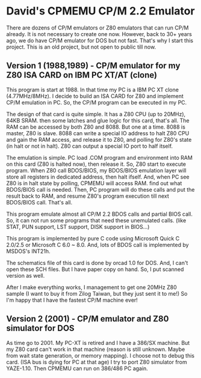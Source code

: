 # David's CPMEMU CP/M 2.2 Emulator 

There are dozens of CP/M emulators or Z80 emulators that can run CP/M already.
It is not necessary to create one now.
However, back to 30+ years ago, we do have CP/M emulator for DOS but not fast.
That's why I start this project.
This is an old project, but not open to public till now.

## Version 1 (1988,1989) - CP/M emulator for my Z80 ISA CARD on IBM PC XT/AT (clone)

This program is start at 1988. In that time my PC is a IBM PC XT clone (4.77MHz/8MHz).
I decide to build an ISA CARD for Z80 and implement CP/M emulation in PC.
So, the CP/M program can be executed in my PC.

The design of that card is quite simple. It has a Z80 CPU (up to 20MHz), 64KB SRAM.
then some latches and glue logic for this card, that's all.
The RAM can be accessed by both Z80 and 8088. But one at a time. 8088 is master, Z80 
is slave. 8088 can write a special IO address to halt Z80 CPU and gain the RAM access,
and release it to Z80, and polling for Z80's state (in halt or not in halt).
Z80 can output a special IO port to half itself.

The emulation is simple. PC load .COM program and environment into RAM on this card (Z80 is halted now),
then release it. So, Z80 start to execute program. When Z80 call BDOS/BIOS, my
BDOS/BIOS emulation layer will store all registers in dedicated address, then halt ifself.
And, when PC see Z80 is in halt state by polling, CPMEMU will access RAM. find out what BDOS/BIOS
call is needed. Then, PC program will do these calls and put the result back to RAM, and
resume Z80's program execution till next BDOS/BIOS call. That's all. 

This program emulate almost all CP/M 2.2 BDOS calls and partial BIOS call. So, it can not run
some programs that need these unemulated calls. (like STAT, PUN support, LST support, DISK support in BIOS...)

This program is implemented by pure C code using Microsoft Quick C 2.0/2.5 or Microsoft C 6.0 ~ 8.0.
And, lots of BDOS call is implemented by MSDOS's INT21h.

The schematics file of this card is done by orcad 1.0 for DOS. And, I can't open these SCH files.
But I have paper copy on hand. So, I put scanned version as well.

After I make everything works, I management to get one 20MHz Z80 sample (I want to buy it from Zilog Taiwan,
but they just sent it to me!) So I'm happy that I have the fastest CP/M machine ever!

## Version 2 (2001) - CP/M emulator and Z80 simulator for DOS
As time go to 2001. My PC-XT is retired and I have a 386/SX machine. But my Z80 card can't work in 
that machine (reason is still unknown. Maybe from wait state generation, or memory mapping). I choose not to 
debug this card. (ISA bus is dying for PC at that age) I try to port Z80 simulator from YAZE-1.10. 
Then CPMEMU can run on 386/486 PC again. 
